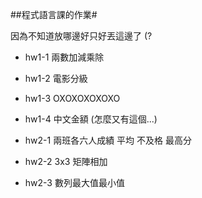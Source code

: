 ##程式語言課的作業#

因為不知道放哪邊好只好丟這邊了 (?

* hw1-1 兩數加減乘除
* hw1-2 電影分級
* hw1-3 OXOXOXOXOXO
* hw1-4 中文金額 (怎麼又有這個...)
  
* hw2-1 兩班各六人成績 平均 不及格 最高分
* hw2-2 3x3 矩陣相加
* hw2-3 數列最大值最小值

